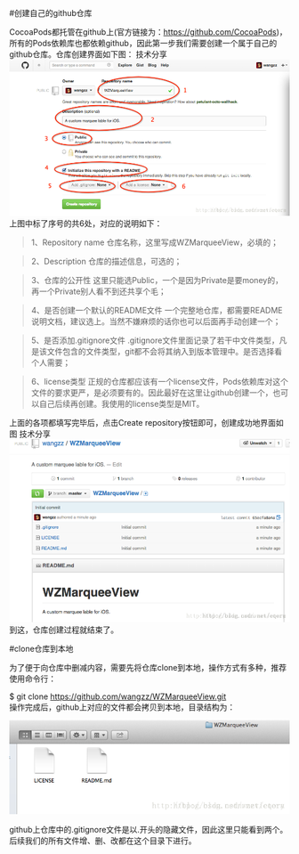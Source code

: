 #创建自己的github仓库

CocoaPods都托管在github上(官方链接为：https://github.com/CocoaPods)，所有的Pods依赖库也都依赖github，因此第一步我们需要创建一个属于自己的github仓库。仓库创建界面如下图：
技术分享
![Alt text](20140916081900780.png)
 上图中标了序号的共6处，对应的说明如下：
>1、Repository name
仓库名称，这里写成WZMarqueeView，必填的；

>2、Description
仓库的描述信息，可选的；

>3、仓库的公开性
这里只能选Public，一个是因为Private是要money的，再一个Private别人看不到还共享个毛；

>4、是否创建一个默认的README文件
一个完整地仓库，都需要README说明文档，建议选上。当然不嫌麻烦的话你也可以后面再手动创建一个；

>5、是否添加.gitignore文件
.gitignore文件里面记录了若干中文件类型，凡是该文件包含的文件类型，git都不会将其纳入到版本管理中。是否选择看个人需要；

>6、license类型
正规的仓库都应该有一个license文件，Pods依赖库对这个文件的要求更严，是必须要有的。因此最好在这里让github创建一个，也可以自己后续再创建。我使用的license类型是MIT。
 
上面的各项都填写完毕后，点击Create repository按钮即可，创建成功地界面如图
技术分享
![Alt text](20140916082000934.png)
到这，仓库创建过程就结束了。

#clone仓库到本地

为了便于向仓库中删减内容，需要先将仓库clone到本地，操作方式有多种，推荐使用命令行：

$ git clone https://github.com/wangzz/WZMarqueeView.git  
操作完成后，github上对应的文件都会拷贝到本地，目录结构为：

![Alt text](20140916082045737.png)

github上仓库中的.gitignore文件是以.开头的隐藏文件，因此这里只能看到两个。
后续我们的所有文件增、删、改都在这个目录下进行。